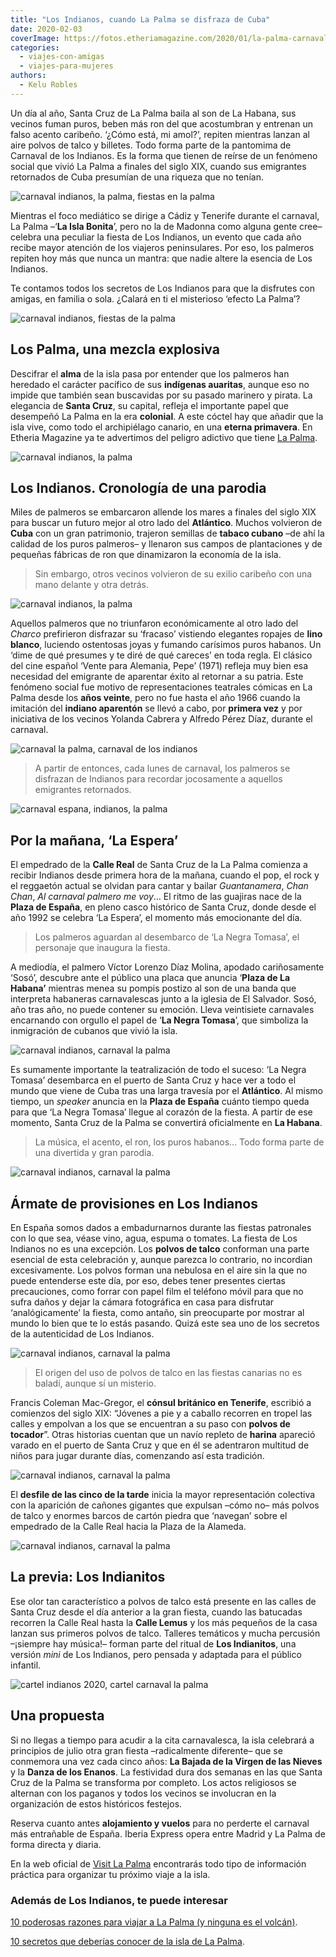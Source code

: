 ```yaml
---
title: "Los Indianos, cuando La Palma se disfraza de Cuba"
date: 2020-02-03
coverImage: https://fotos.etheriamagazine.com/2020/01/la-palma-carnaval-indianos-polvos-plaza.jpg
categories: 
  - viajes-con-amigas
  - viajes-para-mujeres
authors: 
  - Kelu Robles
---
```


Un día al año, Santa Cruz de La Palma baila al son de La Habana, sus vecinos fuman puros, beben más ron del que acostumbran y entrenan un falso acento caribeño. ‘¿Cómo está, mi amol?’, repiten mientras lanzan al aire polvos de talco y billetes. Todo forma parte de la pantomima de Carnaval de los Indianos. Es la forma que tienen de reírse de un fenómeno social que vivió La Palma a finales del siglo XIX, cuando sus emigrantes retornados de Cuba presumían de una riqueza que no tenían.

![carnaval indianos, la palma, fiestas en la palma](https://fotos.etheriamagazine.com/2020/01/la-palma-carnaval-indianos-portada-900x677.jpg "Los Indianos es la fiesta perfecta para reírse y disfrutar con amigas. © Kelu Robles")

Mientras el foco mediático se dirige a Cádiz y Tenerife durante el carnaval, La Palma 
–‘**La Isla Bonita**’, pero no la de Madonna como alguna gente cree– celebra una 
peculiar la fiesta de Los Indianos, un evento que cada año recibe mayor atención de los 
viajeros peninsulares. Por eso, los palmeros repiten hoy más que nunca un mantra: que 
nadie altere la esencia de Los Indianos. 

Te contamos todos los secretos de Los Indianos para que la disfrutes con amigas, en 
familia o sola. ¿Calará en ti el misterioso ‘efecto La Palma’? 

![carnaval indianos, fiestas de la palma](https://fotos.etheriamagazine.com/2020/01/la-palma-carnaval-indianos-perfil-900x675.jpg "Los participantes cuidan cada detalle de la indumentaria indiana. © KR")

## Los Palma, una mezcla explosiva

Descifrar el **alma** de la isla pasa por entender que los palmeros han heredado el 
carácter pacífico de sus **indígenas auaritas**, aunque eso no impide que también sean 
buscavidas por su pasado marinero y pirata. La elegancia de **Santa Cruz**, su capital, 
refleja el importante papel que desempeñó La Palma en la era **colonial**. A este cóctel 
hay que añadir que la isla vive, como todo el archipiélago canario, en una **eterna 
primavera**. En Etheria Magazine ya te advertimos del peligro adictivo que tiene [La 
Palma](https://etheriamagazine.com/2019/04/02/la-palma-la-isla-mas-adictiva-y-alternativa-de-canarias/). 

![carnaval indianos, la palma](https://fotos.etheriamagazine.com/2020/01/las-palmas-carnaval-indianos-origen.jpg "Los coloridos balcones del Paseo Marítimo de Santa Cruz de La Palma forman un photocall ideal. © KR")

## Los Indianos. Cronología de una parodia

Miles de palmeros se embarcaron allende los mares a finales del siglo XIX para buscar un 
futuro mejor al otro lado del **Atlántico**. Muchos volvieron de **Cuba** con un gran 
patrimonio, trajeron semillas de **tabaco cubano** –de ahí la calidad de los puros 
palmeros– y llenaron sus campos de plantaciones y de pequeñas fábricas de ron que 
dinamizaron la economía de la isla. 

> Sin embargo, otros vecinos volvieron de su exilio caribeño con una mano delante y otra 
> detrás. 

![carnaval indianos, la palma](https://fotos.etheriamagazine.com/2020/01/la-palma-carnaval-indianos-condecorado-900x674.jpg "Este vecino viste traje de lino, condecoraciones, sombrero de paja y una banda azul celeste, a juego con los colores de la isla. © KR")

Aquellos palmeros que no triunfaron económicamente al otro lado del _Charco_ prefirieron 
disfrazar su ‘fracaso’ vistiendo elegantes ropajes de **lino blanco**, luciendo 
ostentosas joyas y fumando carísimos puros habanos. Un ‘dime de qué presumes y te diré 
de qué careces’ en toda regla. El clásico del cine español ‘Vente para Alemania, Pepe’ 
(1971) refleja muy bien esa necesidad del emigrante de aparentar éxito al retornar a su 
patria. Este fenómeno social fue motivo de representaciones teatrales cómicas en La 
Palma desde los **años veinte**, pero no fue hasta el año 1966 cuando la imitación del 
**indiano aparentón** se llevó a cabo, por **primera vez** y por iniciativa de los 
vecinos Yolanda Cabrera y Alfredo Pérez Díaz, durante el carnaval. 

![carnaval la palma, carnaval de los indianos](https://fotos.etheriamagazine.com/2020/01/la-palma-carnaval-indianos-sidecar-900x675.jpg "La Placeta de Borrero es uno de los escenarios más coquetos y antiguos de la Santa Cruz de la Palma. © KR")

> A partir de entonces, cada lunes de carnaval, los palmeros se disfrazan de Indianos para 
> recordar jocosamente a aquellos emigrantes retornados. 

![carnaval espana, indianos, la palma](https://fotos.etheriamagazine.com/2020/01/la-palma-carnaval-indianos-plaza-espana.jpg "Un momento de ‘La Espera’ en la Plaza de España antes de convertirse en la Plaza de La Habana. © KR")

## Por la mañana, ‘La Espera’

El empedrado de la **Calle Real** de Santa Cruz de la La Palma comienza a recibir 
Indianos desde primera hora de la mañana, cuando el pop, el rock y el reggaetón actual 
se olvidan para cantar y bailar _Guantanamera_, _Chan Chan_, _Al carnaval palmero me 
voy_… El ritmo de las guajiras nace de la **Plaza de España**, en pleno casco histórico 
de Santa Cruz, donde desde el año 1992 se celebra ‘La Espera’, el momento más 
emocionante del día. 

> Los palmeros aguardan al desembarco de ‘La Negra Tomasa’, el personaje que inaugura la 
> fiesta. 

A mediodía, el palmero Víctor Lorenzo Díaz Molina, apodado cariñosamente ‘Sosó’, 
descubre ante el público una placa que anuncia ‘**Plaza de La Habana’** mientras menea 
su pompis postizo al son de una banda que interpreta habaneras carnavalescas junto a la 
iglesia de El Salvador. Sosó, año tras año, no puede contener su emoción. Lleva 
veintisiete carnavales encarnando con orgullo el papel de ‘**La Negra Tomasa**’, que 
simboliza la inmigración de cubanos que vivió la isla. 

![carnaval indianos, carnaval la palma](https://fotos.etheriamagazine.com/2020/01/la-palma-carnaval-indianos-cubanas-900x675.jpg "A ‘La Negra Tomasa’ le salen imitadores por toda la isla. © KR")

Es sumamente importante la teatralización de todo el suceso: ‘La Negra Tomasa’ 
desembarca en el puerto de Santa Cruz y hace ver a todo el mundo que viene de Cuba tras 
una larga travesía por el **Atlántico**. Al mismo tiempo, un _speaker_ anuncia en la 
**Plaza de España** cuánto tiempo queda para que ‘La Negra Tomasa’ llegue al corazón de 
la fiesta. A partir de ese momento, Santa Cruz de la Palma se convertirá oficialmente en 
**La Habana**. 

> La música, el acento, el ron, los puros habanos… Todo forma parte de una divertida y 
> gran parodia. 

![carnaval indianos, carnaval la palma](https://fotos.etheriamagazine.com/2020/01/la-palma-carnaval-indianos-talco.jpg "El Ayto. de Sta. Cruz de La Palma reparte polvos de talco a los asistentes y en los puestos se venden estos envases. © KR")

## Ármate de provisiones en Los Indianos

En España somos dados a embadurnarnos durante las fiestas patronales con lo que sea, 
véase vino, agua, espuma o tomates. La fiesta de Los Indianos no es una excepción. Los 
**polvos de talco** conforman una parte esencial de esta celebración y, aunque parezca 
lo contrario, no incordian excesivamente. Los polvos forman una nebulosa en el aire sin 
la que no puede entenderse este día, por eso, debes tener presentes ciertas 
precauciones, como forrar con papel film el teléfono móvil para que no sufra daños y 
dejar la cámara fotográfica en casa para disfrutar ‘analógicamente’ la fiesta, como 
antaño, sin preocuparte por mostrar al mundo lo bien que te lo estás pasando. Quizá este 
sea uno de los secretos de la autenticidad de Los Indianos. 

![carnaval indianos, carnaval la palma](https://fotos.etheriamagazine.com/2020/01/la-palma-carnaval-indianos-polvos-amarillos-900x675.jpg "Un momento de reposo durante la batalla campal de polvos de talco. © KR")

> El origen del uso de polvos de talco en las fiestas canarias no es baladí, aunque sí un 
> misterio. 

Francis Coleman Mac-Gregor, el **cónsul británico en Tenerife**, escribió a comienzos 
del siglo XIX: “Jóvenes a pie y a caballo recorren en tropel las calles y empolvan a los 
que se encuentran a su paso con **polvos de tocador**”. Otras historias cuentan que un 
navío repleto de **harina** apareció varado en el puerto de Santa Cruz y que en él se 
adentraron multitud de niños para jugar durante días, comenzando así esta tradición. 

![carnaval indianos, carnaval la palma](https://fotos.etheriamagazine.com/2020/01/la-palma-carnaval-indianos-polvos-plaza-900x675.jpg "Un instante capta el efecto visual de los polvos de talco suspendidos en el aire. © KR")

El **desfile de las cinco de la tarde** inicia la mayor representación colectiva con la 
aparición de cañones gigantes que expulsan –cómo no– más polvos de talco y enormes 
barcos de cartón piedra que ‘navegan’ sobre el empedrado de la Calle Real hacia la Plaza 
de la Alameda. 

![carnaval indianos, carnaval la palma](https://fotos.etheriamagazine.com/2020/01/la-palma-carnaval-indianos-tienda.jpg "Venta de indumentaria indiana para los despistados que lleguen a la isla sin el look adecuado. © KR")

## La previa: Los Indianitos

Ese olor tan característico a polvos de talco está presente en las calles de Santa Cruz 
desde el día anterior a la gran fiesta, cuando las batucadas recorren la Calle Real 
hasta la **Calle Lemus** y los más pequeños de la casa lanzan sus primeros polvos de 
talco. Talleres temáticos y mucha percusión –¡siempre hay música!– forman parte del 
ritual de **Los Indianitos**, una versión _mini_ de Los Indianos, pero pensada y 
adaptada para el público infantil. 

![cartel indianos 2020, cartel carnaval la palma](https://fotos.etheriamagazine.com/2020/01/cartel-indianos-2020.jpg "Cartel de Los Indianos 2020.")

## Una propuesta

Si no llegas a tiempo para acudir a la cita carnavalesca, la isla celebrará a principios 
de julio otra gran fiesta –radicalmente diferente– que se conmemora una vez cada cinco 
años: **La Bajada de la Virgen de las Nieves** y la **Danza de los Enanos**. La 
festividad dura dos semanas en las que Santa Cruz de la Palma se transforma por 
completo. Los actos religiosos se alternan con los paganos y todos los vecinos se 
involucran en la organización de estos históricos festejos. 

Reserva cuanto antes **alojamiento y vuelos** para no perderte el carnaval más 
entrañable de España. Iberia Express opera entre Madrid y La Palma de forma directa y 
diaria. 

En la web oficial de [Visit La Palma](https://www.visitlapalma.es/) encontrarás todo 
tipo de información práctica para organizar tu próximo viaje a la isla. 

### Además de Los Indianos, te puede interesar

[10 poderosas razones para viajar a La Palma (y ninguna es el 
volcán)](https://etheriamagazine.com/2021/11/15/10-razones-para-visitar-la-palma/). 

[10 secretos que deberías conocer de la isla de La 
Palma](https://etheriamagazine.com/2021/04/05/10-secretos-para-conocer-la-isla-de-la-palma/).
